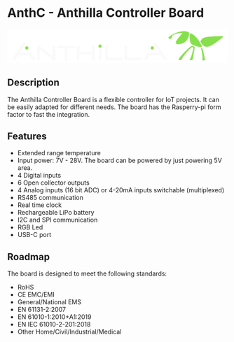 # AnthC - Anthilla Controller Board

![Anthilla logo](Marketing/Logos/Anthilla-Logo.png)
## Description

The Anthilla Controller Board is a flexible controller for IoT projects. It can be easily adapted for different needs. The board has the Rasperry-pi form factor to fast the integration.

## Features

- Extended range temperature
- Input power: 7V - 28V. The board can be powered by just powering 5V area.
- 4 Digital inputs
- 6 Open collector outputs
- 4 Analog inputs (16 bit ADC) or 4-20mA inputs switchable (multiplexed)
- RS485 communication
- Real time clock
- Rechargeable LiPo battery
- I2C and SPI communication
- RGB Led
- USB-C port

## Roadmap

The board is designed to meet the following standards: 

- RoHS
- CE EMC/EMI
- General/National EMS
- EN 61131-2:2007
- EN 61010-1:2010+A1:2019
- EN IEC 61010-2-201:2018
- Other Home/Civil/Industrial/Medical
